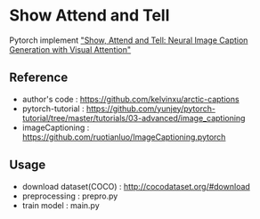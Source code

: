 # Show Attend and Tell
Pytorch implement ["Show, Attend and Tell: Neural Image Caption Generation with Visual Attention"](https://arxiv.org/abs/1502.03044)<br>


## Reference 
- author's code : https://github.com/kelvinxu/arctic-captions<br>
- pytorch-tutorial : https://github.com/yunjey/pytorch-tutorial/tree/master/tutorials/03-advanced/image_captioning<br>
- imageCaptioning : https://github.com/ruotianluo/ImageCaptioning.pytorch


## Usage
- download dataset(COCO) : http://cocodataset.org/#download<br>
- preprocessing : prepro.py
- train model : main.py


